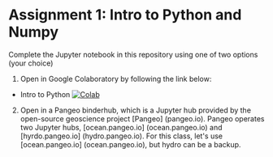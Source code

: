 # Assignment 1: Intro to Python and Numpy #

Complete the Jupyter notebook in this repository using one of two options (your choice)

1) Open in Google Colaboratory by following the link below:
* Intro to Python [![Colab](https://colab.research.google.com/assets/colab-badge.svg)](https://colab.research.google.com/github/DS4Earth/Assignments/blob/master/Assignment_1/intro_to_python.ipynb)

2) Open in a Pangeo binderhub, which is a Jupyter hub provided by the open-source geoscience project [Pangeo] (pangeo.io). Pangeo operates two Jupyter hubs, [ocean.pangeo.io] (ocean.pangeo.io) and [hyrdo.pangeo.io] (hydro.pangeo.io). For this class, let's use [ocean.pangeo.io] (ocean.pangeo.io), but hydro can be a backup. 
